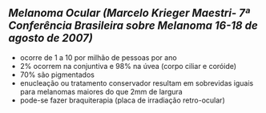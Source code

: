 ## ***Melanoma Ocular (Marcelo Krieger Maestri- 7ª Conferência Brasileira sobre Melanoma 16-18 de agosto de 2007\)***


- ocorre de 1 a 10 por milhão de pessoas por ano  
- 2% ocorrem na conjuntiva e 98% na úvea (corpo ciliar e coróide)  
- 70% são pigmentados  
- enucleação ou tratamento conservador resultam em sobrevidas iguais para melanomas maiores do que 2mm de largura  
- pode-se fazer braquiterapia (placa de irradiação retro-ocular)

